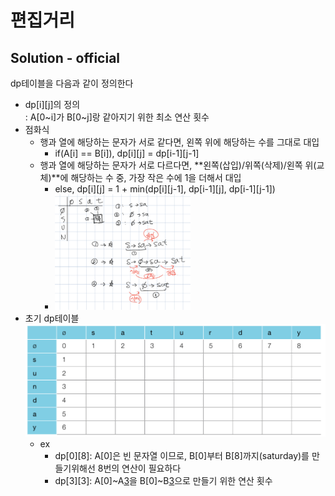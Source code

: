# 편집거리

## Solution - official
dp테이블을 다음과 같이 정의한다
- dp[i][j]의 정의  
    : A[0~i]가 B[0~j]랑 같아지기 위한 최소 연산 횟수
- 점화식
    - 행과 열에 해당하는 문자가 서로 같다면, 왼쪽 위에 해당하는 수를 그대로 대입
        - if(A[i] == B[i]), dp[i][j] = dp[i-1][j-1]
    - 행과 열에 해당하는 문자가 서로 다르다면, **왼쪽(삽입)/위쪽(삭제)/왼쪽 위(교체)**에 해당하는 수 중, 가장 작은 수에 1을 더해서 대입
        - else, dp[i][j] = 1 + min(dp[i][j-1], dp[i-1][j], dp[i-1][j-1])
        - <img src="./dp_info.png" width=50%> 
- 초기 dp테이블  
    <img src="./dptable.png">
    - ex  
        - dp[0][8]: A[0]은 빈 문자열 이므로, B[0]부터 B[8]까지(saturday)를 만들기위해선 8번의 연산이 필요하다
        - dp[3][3]: A[0]~A[3](sun)을 B[0]~B[3](sat)으로 만들기 위한 연산 횟수       